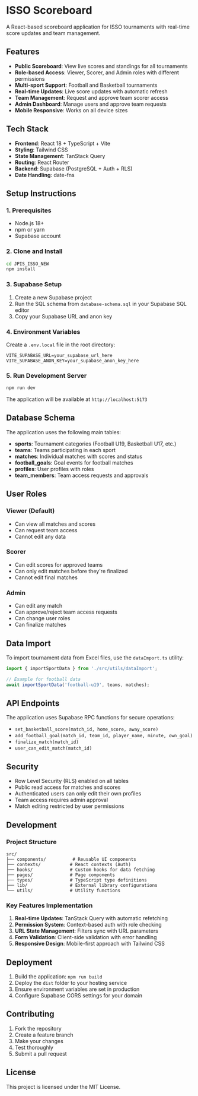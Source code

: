 # ISSO Scoreboard

A React-based scoreboard application for ISSO tournaments with real-time score updates and team management.

## Features

- **Public Scoreboard**: View live scores and standings for all tournaments
- **Role-based Access**: Viewer, Scorer, and Admin roles with different permissions
- **Multi-sport Support**: Football and Basketball tournaments
- **Real-time Updates**: Live score updates with automatic refresh
- **Team Management**: Request and approve team scorer access
- **Admin Dashboard**: Manage users and approve team requests
- **Mobile Responsive**: Works on all device sizes

## Tech Stack

- **Frontend**: React 18 + TypeScript + Vite
- **Styling**: Tailwind CSS
- **State Management**: TanStack Query
- **Routing**: React Router
- **Backend**: Supabase (PostgreSQL + Auth + RLS)
- **Date Handling**: date-fns

## Setup Instructions

### 1. Prerequisites

- Node.js 18+ 
- npm or yarn
- Supabase account

### 2. Clone and Install

```bash
cd JPIS_ISSO_NEW
npm install
```

### 3. Supabase Setup

1. Create a new Supabase project
2. Run the SQL schema from `database-schema.sql` in your Supabase SQL editor
3. Copy your Supabase URL and anon key

### 4. Environment Variables

Create a `.env.local` file in the root directory:

```env
VITE_SUPABASE_URL=your_supabase_url_here
VITE_SUPABASE_ANON_KEY=your_supabase_anon_key_here
```

### 5. Run Development Server

```bash
npm run dev
```

The application will be available at `http://localhost:5173`

## Database Schema

The application uses the following main tables:

- **sports**: Tournament categories (Football U19, Basketball U17, etc.)
- **teams**: Teams participating in each sport
- **matches**: Individual matches with scores and status
- **football_goals**: Goal events for football matches
- **profiles**: User profiles with roles
- **team_members**: Team access requests and approvals

## User Roles

### Viewer (Default)
- Can view all matches and scores
- Can request team access
- Cannot edit any data

### Scorer
- Can edit scores for approved teams
- Can only edit matches before they're finalized
- Cannot edit final matches

### Admin
- Can edit any match
- Can approve/reject team access requests
- Can change user roles
- Can finalize matches

## Data Import

To import tournament data from Excel files, use the `dataImport.ts` utility:

```typescript
import { importSportData } from './src/utils/dataImport';

// Example for football data
await importSportData('football-u19', teams, matches);
```

## API Endpoints

The application uses Supabase RPC functions for secure operations:

- `set_basketball_score(match_id, home_score, away_score)`
- `add_football_goal(match_id, team_id, player_name, minute, own_goal)`
- `finalize_match(match_id)`
- `user_can_edit_match(match_id)`

## Security

- Row Level Security (RLS) enabled on all tables
- Public read access for matches and scores
- Authenticated users can only edit their own profiles
- Team access requires admin approval
- Match editing restricted by user permissions

## Development

### Project Structure

```
src/
├── components/          # Reusable UI components
├── contexts/           # React contexts (Auth)
├── hooks/              # Custom hooks for data fetching
├── pages/              # Page components
├── types/              # TypeScript type definitions
├── lib/                # External library configurations
└── utils/              # Utility functions
```

### Key Features Implementation

1. **Real-time Updates**: TanStack Query with automatic refetching
2. **Permission System**: Context-based auth with role checking
3. **URL State Management**: Filters sync with URL parameters
4. **Form Validation**: Client-side validation with error handling
5. **Responsive Design**: Mobile-first approach with Tailwind CSS

## Deployment

1. Build the application: `npm run build`
2. Deploy the `dist` folder to your hosting service
3. Ensure environment variables are set in production
4. Configure Supabase CORS settings for your domain

## Contributing

1. Fork the repository
2. Create a feature branch
3. Make your changes
4. Test thoroughly
5. Submit a pull request

## License

This project is licensed under the MIT License.